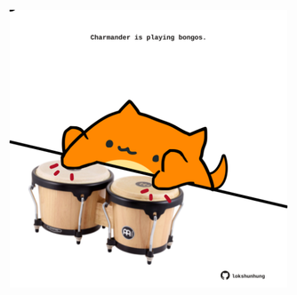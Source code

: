 <!-- built at 30/12/2021, 11:01:57 UTC -->
<p align="center">
  <img width="500" height="500" src="./ReadmeImage.svg">
</p>
